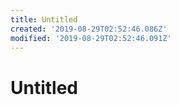 ```yaml
---
title: Untitled
created: '2019-08-29T02:52:46.086Z'
modified: '2019-08-29T02:52:46.091Z'
---
```


# Untitled
